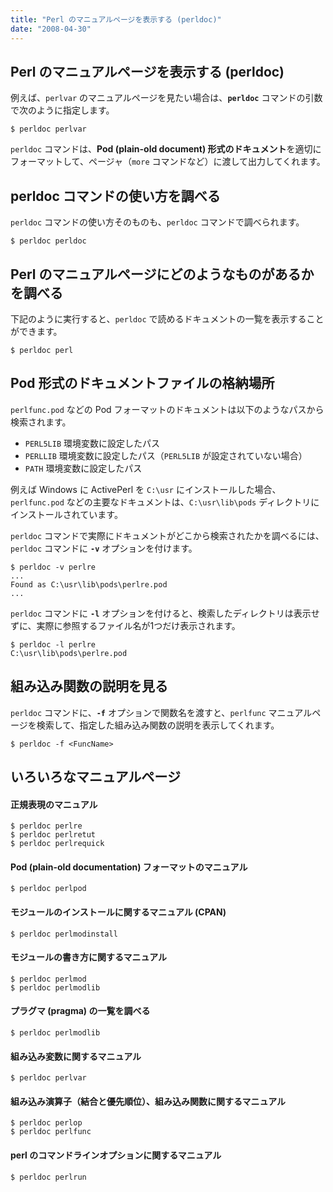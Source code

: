 ```yaml
---
title: "Perl のマニュアルページを表示する (perldoc)"
date: "2008-04-30"
---
```


Perl のマニュアルページを表示する (perldoc)
----

例えば、`perlvar` のマニュアルページを見たい場合は、**`perldoc`** コマンドの引数で次のように指定します。

```
$ perldoc perlvar
```

`perldoc` コマンドは、**Pod (plain-old document) 形式のドキュメント**を適切にフォーマットして、ページャ（`more` コマンドなど）に渡して出力してくれます。


perldoc コマンドの使い方を調べる
----

`perldoc` コマンドの使い方そのものも、`perldoc` コマンドで調べられます。

```
$ perldoc perldoc
```


Perl のマニュアルページにどのようなものがあるかを調べる
----

下記のように実行すると、`perldoc` で読めるドキュメントの一覧を表示することができます。

```
$ perldoc perl
```


Pod 形式のドキュメントファイルの格納場所
----

`perlfunc.pod` などの Pod フォーマットのドキュメントは以下のようなパスから検索されます。

- `PERL5LIB` 環境変数に設定したパス
- `PERLLIB` 環境変数に設定したパス（`PERL5LIB` が設定されていない場合）
- `PATH` 環境変数に設定したパス

例えば Windows に ActivePerl を `C:\usr` にインストールした場合、`perlfunc.pod` などの主要なドキュメントは、`C:\usr\lib\pods` ディレクトリにインストールされています。

`perldoc` コマンドで実際にドキュメントがどこから検索されたかを調べるには、`perldoc` コマンドに **`-v`** オプションを付けます。

```
$ perldoc -v perlre
...
Found as C:\usr\lib\pods\perlre.pod
...
```

`perldoc` コマンドに **`-l`** オプションを付けると、検索したディレクトリは表示せずに、実際に参照するファイル名が1つだけ表示されます。

```
$ perldoc -l perlre
C:\usr\lib\pods\perlre.pod
```


組み込み関数の説明を見る
----

`perldoc` コマンドに、**`-f`** オプションで関数名を渡すと、`perlfunc` マニュアルページを検索して、指定した組み込み関数の説明を表示してくれます。

```
$ perldoc -f <FuncName>
```


いろいろなマニュアルページ
----

#### 正規表現のマニュアル

```
$ perldoc perlre
$ perldoc perlretut
$ perldoc perlrequick
```

#### Pod (plain-old documentation) フォーマットのマニュアル

```
$ perldoc perlpod
```

#### モジュールのインストールに関するマニュアル (CPAN)

```
$ perldoc perlmodinstall
```

#### モジュールの書き方に関するマニュアル

```
$ perldoc perlmod
$ perldoc perlmodlib
```

#### プラグマ (pragma) の一覧を調べる

```
$ perldoc perlmodlib
```

#### 組み込み変数に関するマニュアル

```
$ perldoc perlvar
```

#### 組み込み演算子（結合と優先順位）、組み込み関数に関するマニュアル

```
$ perldoc perlop
$ perldoc perlfunc
```

#### perl のコマンドラインオプションに関するマニュアル

```
$ perldoc perlrun
```

